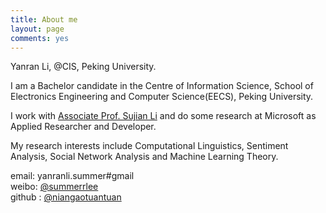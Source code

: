 ```yaml
---
title: About me
layout: page
comments: yes
---
```

  
Yanran Li, @CIS, Peking University.
 
I am a Bachelor candidate in the Centre of Information Science, School of Electronics Engineering and Computer Science(EECS), Peking University. 

I work with [Associate Prof. Sujian Li](http://www.icl.pku.edu.cn/member/lisujian/) and do some research at Microsoft as Applied Researcher and Developer.

My research interests include Computational Linguistics, Sentiment Analysis, Social Network Analysis and Machine Learning Theory.

email: yanranli.summer#gmail      
weibo: [@summerrlee](http://weibo.com/u/2099958484)      
github : [@niangaotuantuan](https://github.com/niangaotuantuan)      
